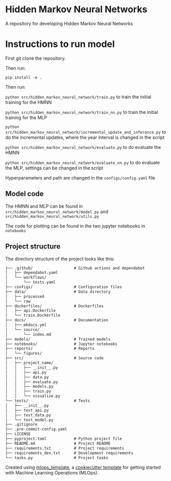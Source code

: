 # Hidden Markov Neural Networks

A repository for developing Hidden Markov Neural Networks

# Instructions to run model
First git clone the repository.

Then run:

`pip install -e .`

Then run:

`python src/hidden_markov_neural_network/train.py` to train the initial training for the HMNN

`python src/hidden_markov_neural_network/train_nn.py` to train the initial training for the MLP

`python src/hidden_markov_neural_network/incremental_update_and_inference.py` to do the incremental updates, where the year interval is changed in the script

`python src/hidden_markov_neural_network/evaluate.py` to do evaluate the HMNN

`python src/hidden_markov_neural_network/evaluate_nn.py` to do evaluate the MLP, settings can be changed in the script

Hyperparameters and path are changed in the `configs/config.yaml` file

## Model code
The HMNN and MLP can be found in `src/hidden_markov_neural_network/model.py` and `src/hidden_markov_neural_network/utils.py`

The code for plotting can be found in the two jupyter notebooks in `notebooks`

## Project structure

The directory structure of the project looks like this:
```txt
├── .github/                  # Github actions and dependabot
│   ├── dependabot.yaml
│   └── workflows/
│       └── tests.yaml
├── configs/                  # Configuration files
├── data/                     # Data directory
│   ├── processed
│   └── raw
├── dockerfiles/              # Dockerfiles
│   ├── api.Dockerfile
│   └── train.Dockerfile
├── docs/                     # Documentation
│   ├── mkdocs.yml
│   └── source/
│       └── index.md
├── models/                   # Trained models
├── notebooks/                # Jupyter notebooks
├── reports/                  # Reports
│   └── figures/
├── src/                      # Source code
│   ├── project_name/
│   │   ├── __init__.py
│   │   ├── api.py
│   │   ├── data.py
│   │   ├── evaluate.py
│   │   ├── models.py
│   │   ├── train.py
│   │   └── visualize.py
└── tests/                    # Tests
│   ├── __init__.py
│   ├── test_api.py
│   ├── test_data.py
│   └── test_model.py
├── .gitignore
├── .pre-commit-config.yaml
├── LICENSE
├── pyproject.toml            # Python project file
├── README.md                 # Project README
├── requirements.txt          # Project requirements
├── requirements_dev.txt      # Development requirements
└── tasks.py                  # Project tasks
```


Created using [mlops_template](https://github.com/SkafteNicki/mlops_template),
a [cookiecutter template](https://github.com/cookiecutter/cookiecutter) for getting
started with Machine Learning Operations (MLOps).
